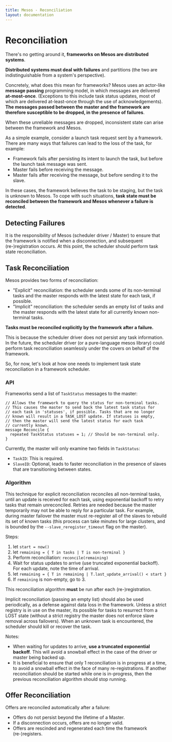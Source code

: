 ```yaml
---
title: Mesos - Reconciliation
layout: documentation
---
```


# Reconciliation

There's no getting around it, **frameworks on Mesos are distributed systems**.

**Distributed systems must deal with failures** and partitions (the two are
indistinguishable from a system's perspective).

Concretely, what does this mean for frameworks? Mesos uses an actor-like
**message passing** programming model, in which messages are delivered
**at-most-once**. (Exceptions to this include task status updates, most of
which are delivered at-least-once through the use of acknowledgements).
**The messages passed between the master and the framework are therefore
susceptible to be dropped, in the presence of failures**.

When these unreliable messages are dropped, inconsistent state can arise
between the framework and Mesos.

As a simple example, consider a launch task request sent by a framework.
There are many ways that failures can lead to the loss of the task, for
example:

* Framework fails after persisting its intent to launch the task, but
before the launch task message was sent.
* Master fails before receiving the message.
* Master fails after receiving the message, but before sending it to the
slave.

In these cases, the framework believes the task to be staging, but the
task is unknown to Mesos. To cope with such situations, **task state must be
reconciled between the framework and Mesos whenever a failure is detected**.


## Detecting Failures

It is the responsibility of Mesos (scheduler driver / Master) to ensure
that the framework is notified when a disconnection, and subsequent
(re-)registration occurs. At this point, the scheduler should perform
task state reconciliation.


## Task Reconciliation

Mesos provides two forms of reconciliation:

* "Explicit" reconciliation: the scheduler sends some of its non-terminal
tasks and the master responds with the latest state for each task, if
possible.
* "Implicit" reconciliation: the scheduler sends an empty list of tasks
and the master responds with the latest state for all currently known
non-terminal tasks.

**Tasks must be reconciled explicitly by the framework after a failure.**

This is because the scheduler driver does not persist any task information.
In the future, the scheduler driver (or a pure-language mesos library) could
perform task reconciliation seamlessly under the covers on behalf of the
framework.

So, for now, let's look at how one needs to implement task state
reconciliation in a framework scheduler.


### API

Frameworks send a list of `TaskStatus` messages to the master:

    // Allows the framework to query the status for non-terminal tasks.
    // This causes the master to send back the latest task status for
    // each task in 'statuses', if possible. Tasks that are no longer
    // known will result in a TASK_LOST update. If statuses is empty,
    // then the master will send the latest status for each task
    // currently known.
    message Reconcile {
      repeated TaskStatus statuses = 1; // Should be non-terminal only.
    }


Currently, the master will only examine two fields in `TaskStatus`:

* `TaskID`: This is required.
* `SlaveID`: Optional, leads to faster reconciliation in the presence of
slaves that are transitioning between states.

### Algorithm

This technique for explicit reconciliation reconciles all non-terminal tasks,
until an update is received for each task, using exponential backoff to retry
tasks that remain unreconciled. Retries are needed because the master temporarily
may not be able to reply for a particular task. For example, during master
failover the master must re-register all of the slaves to rebuild its
set of known tasks (this process can take minutes for large clusters, and
is bounded by the `--slave_reregister_timeout` flag on the master).

Steps:

1. let `start = now()`
2. let `remaining = { T in tasks | T is non-terminal }`
3. Perform reconciliation: `reconcile(remaining)`
4. Wait for status updates to arrive (use truncated exponential backoff). For each update, note the time of arrival.
5. let `remaining = { T in remaining | T.last_update_arrival() < start }`
6. If `remaining` is non-empty, go to 3.

This reconciliation algorithm **must** be run after each (re-)registration.

Implicit reconciliation (passing an empty list) should also be used
periodically, as a defense against data loss in the framework. Unless a
strict registry is in use on the master, its possible for tasks to resurrect
from a LOST state (without a strict registry the master does not enforce
slave removal across failovers). When an unknown task is encountered, the
scheduler should kill or recover the task.

Notes:

* When waiting for updates to arrive, **use a truncated exponential backoff**.
This will avoid a snowball effect in the case of the driver or master being
backed up.
* It is beneficial to ensure that only 1 reconciliation is in progress at a
time, to avoid a snowball effect in the face of many re-registrations.
If another reconciliation should be started while one is in-progress,
then the previous reconciliation algorithm should stop running.


## Offer Reconciliation

Offers are reconciled automatically after a failure:

* Offers do not persist beyond the lifetime of a Master.
* If a disconnection occurs, offers are no longer valid.
* Offers are rescinded and regenerated each time the framework (re-)registers.
